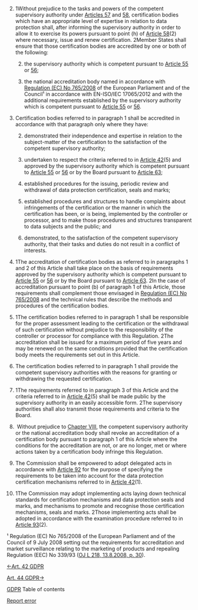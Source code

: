 


2. 1Without prejudice to the tasks and powers of the competent supervisory authority under [Articles 57](https://gdpr-info.eu/art-57-gdpr/) and [58](https://gdpr-info.eu/art-58-gdpr/), certification bodies which have an appropriate level of expertise in relation to data protection shall, after informing the supervisory authority in order to allow it to exercise its powers pursuant to point (h) of [Article 58](https://gdpr-info.eu/art-58-gdpr/)(2) where necessary, issue and renew certification. 2Member States shall ensure that those certification bodies are accredited by one or both of the following:

	
	2. the supervisory authority which is competent pursuant to [Article 55](https://gdpr-info.eu/art-55-gdpr/) or [56](https://gdpr-info.eu/art-56-gdpr/);
	
	4. the national accreditation body named in accordance with [Regulation (EC) No 765/2008](http://eur-lex.europa.eu/legal-content/EN/TXT/HTML/?uri=CELEX:32008R0765) of the European Parliament and of the Council¹ in accordance with EN-ISO/IEC 17065/2012 and with the additional requirements established by the supervisory authority which is competent pursuant to [Article 55](https://gdpr-info.eu/art-55-gdpr/) or [56](https://gdpr-info.eu/art-56-gdpr/).


4. Certification bodies referred to in paragraph 1 shall be accredited in accordance with that paragraph only where they have:

	
	2. demonstrated their independence and expertise in relation to the subject-matter of the certification to the satisfaction of the competent supervisory authority;
	
	4. undertaken to respect the criteria referred to in [Article 42](https://gdpr-info.eu/art-42-gdpr/)(5) and approved by the supervisory authority which is competent pursuant to [Article 55](https://gdpr-info.eu/art-55-gdpr/) or [56](https://gdpr-info.eu/art-56-gdpr/) or by the Board pursuant to [Article 63](https://gdpr-info.eu/art-63-gdpr/);
	
	6. established procedures for the issuing, periodic review and withdrawal of data protection certification, seals and marks;
	
	8. established procedures and structures to handle complaints about infringements of the certification or the manner in which the certification has been, or is being, implemented by the controller or processor, and to make those procedures and structures transparent to data subjects and the public; and
	
	10. demonstrated, to the satisfaction of the competent supervisory authority, that their tasks and duties do not result in a conflict of interests.


6. 1The accreditation of certification bodies as referred to in paragraphs 1 and 2 of this Article shall take place on the basis of requirements approved by the supervisory authority which is competent pursuant to [Article 55](https://gdpr-info.eu/art-55-gdpr/) or [56](https://gdpr-info.eu/art-56-gdpr/) or by the Board pursuant to [Article 63](https://gdpr-info.eu/art-63-gdpr/). 2In the case of accreditation pursuant to point (b) of paragraph 1 of this Article, those requirements shall complement those envisaged in [Regulation (EC) No 765/2008](http://eur-lex.europa.eu/legal-content/EN/TXT/HTML/?uri=CELEX:32008R0765) and the technical rules that describe the methods and procedures of the certification bodies.

8. 1The certification bodies referred to in paragraph 1 shall be responsible for the proper assessment leading to the certification or the withdrawal of such certification without prejudice to the responsibility of the controller or processor for compliance with this Regulation. 2The accreditation shall be issued for a maximum period of five years and may be renewed on the same conditions provided that the certification body meets the requirements set out in this Article.

10. The certification bodies referred to in paragraph 1 shall provide the competent supervisory authorities with the reasons for granting or withdrawing the requested certification.

12. 1The requirements referred to in paragraph 3 of this Article and the criteria referred to in [Article 42](https://gdpr-info.eu/art-42-gdpr/)(5) shall be made public by the supervisory authority in an easily accessible form. 2The supervisory authorities shall also transmit those requirements and criteria to the Board.

14.  Without prejudice to [Chapter VIII](https://gdpr-info.eu/chapter-8/), the competent supervisory authority or the national accreditation body shall revoke an accreditation of a certification body pursuant to paragraph 1 of this Article where the conditions for the accreditation are not, or are no longer, met or where actions taken by a certification body infringe this Regulation.

16. The Commission shall be empowered to adopt delegated acts in accordance with [Article 92](https://gdpr-info.eu/art-92-gdpr/) for the purpose of specifying the requirements to be taken into account for the data protection certification mechanisms referred to in [Article 42](https://gdpr-info.eu/art-42-gdpr/)(1).

18. 1The Commission may adopt implementing acts laying down technical standards for certification mechanisms and data protection seals and marks, and mechanisms to promote and recognise those certification mechanisms, seals and marks. 2Those implementing acts shall be adopted in accordance with the examination procedure referred to in [Article 93](https://gdpr-info.eu/art-93-gdpr/)(2).



¹ Regulation (EC) No 765/2008 of the European Parliament and of the Council of 9 July 2008 setting out the requirements for accreditation and market surveillance relating to the marketing of products and repealing Regulation (EEC) No 339/93 ([OJ L 218, 13.8.2008, p. 30](http://eur-lex.europa.eu/legal-content/EN/AUTO/?uri=OJ:L:2008:218:TOC)).





[←Art. 42 GDPR](https://gdpr-info.eu/art-42-gdpr/ "Art. 42 GDPR - Certification")


[Art. 44 GDPR→](https://gdpr-info.eu/art-44-gdpr/ "Art. 44 GDPR - General principle for transfers")



[GDPR](https://gdpr-info.eu)
Table of contents


[Report error](https://gdpr-info.eu/gf/?TB_iframe=true&height=306 "Your message")

